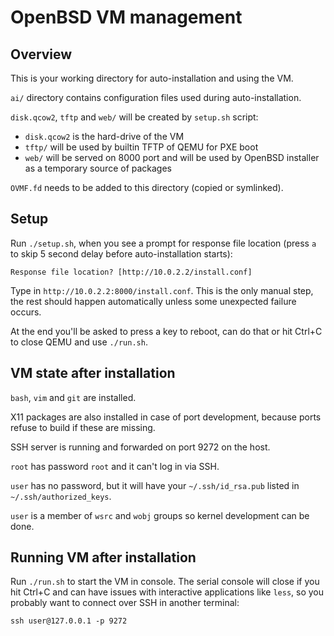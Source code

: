 # OpenBSD VM management

## Overview

This is your working directory for auto-installation and using the VM.

`ai/` directory contains configuration files used during auto-installation.

`disk.qcow2`, `tftp` and `web/` will be created by `setup.sh` script:

 * `disk.qcow2` is the hard-drive of the VM
 * `tftp/` will be used by builtin TFTP of QEMU for PXE boot
 * `web/` will be served on 8000 port and will be used by OpenBSD installer as
   a temporary source of packages

`OVMF.fd` needs to be added to this directory (copied or symlinked).

## Setup

Run `./setup.sh`, when you see a prompt for response file location (press `a` to
skip 5 second delay before auto-installation starts):

    Response file location? [http://10.0.2.2/install.conf]

Type in `http://10.0.2.2:8000/install.conf`. This is the only manual step, the
rest should happen automatically unless some unexpected failure occurs.

At the end you'll be asked to press a key to reboot, can do that or hit Ctrl+C
to close QEMU and use `./run.sh`.

## VM state after installation

`bash`, `vim` and `git` are installed.

X11 packages are also installed in case of port development, because ports
refuse to build if these are missing.

SSH server is running and forwarded on port 9272 on the host.

`root` has password `root` and it can't log in via SSH.

`user` has no password, but it will have your `~/.ssh/id_rsa.pub` listed in
`~/.ssh/authorized_keys`.

`user` is a member of `wsrc` and `wobj` groups so kernel development can be
done.

## Running VM after installation

Run `./run.sh` to start the VM in console. The serial console will close if you
hit Ctrl+C and can have issues with interactive applications like `less`, so
you probably want to connect over SSH in another terminal:

    ssh user@127.0.0.1 -p 9272
